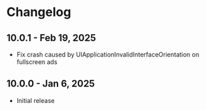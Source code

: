 # Changelog

## 10.0.1 - Feb 19, 2025
* Fix crash caused by UIApplicationInvalidInterfaceOrientation on fullscreen ads
 
## 10.0.0 - Jan 6, 2025
* Initial release
